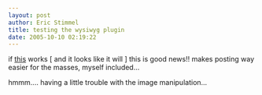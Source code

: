 ```yaml
---
layout: post
author: Eric Stimmel
title: testing the wysiwyg plugin
date: 2005-10-10 02:19:22
--- 
```



if [this][] works [ and it looks like it will ] this is good news!! makes posting way easier for the masses, myself included...

hmmm.... having a little trouble with the image manipulation...

  [this]: http://mudbomb.com/archives/2005/02/02/wysiwyg-plugin-for-wordpress/

